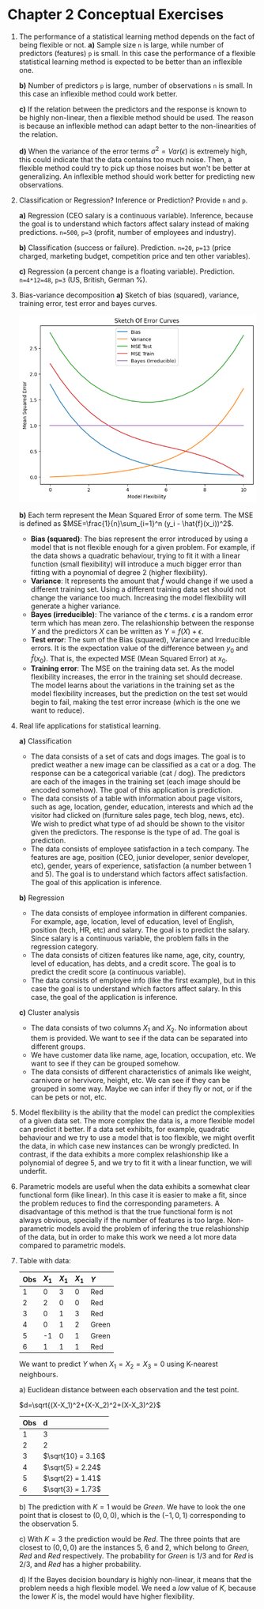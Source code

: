 # Chapter 2 Conceptual Exercises

1. The performance of a statistical learning method depends on the fact of being flexible or not.
   **a)** Sample size `n` is large, while number of predictors (features) `p` is small. In this case the performance of a flexible statistical learning method is expected to be better than an inflexible one.

   **b)** Number of predictors `p` is large, number of observations `n` is small. In this case an inflexible method could work better.

   **c)** If the relation between the predictors and the response is known to be highly non-linear, then a flexible method should be used. The reason is because an inflexible method can adapt better to the non-linearities of the relation.

   **d)** When the variance of the error terms $\sigma^2=Var(\epsilon)$ is extremely high, this could indicate that the data contains too much noise. Then, a flexible method could try to pick up those noises but won't be better at generalizing. An inflexible method should work better for predicting new observations.

2. Classification or Regression? Inference or Prediction? Provide `n` and `p`.
   
   **a)** Regression (CEO salary is a continuous variable). Inference, because the goal is to understand which factors affect salary instead of making predictions. `n=500`, `p=3` (profit, number of employees and industry).

   **b)** Classification (success or failure). Prediction. `n=20`, `p=13` (price charged, marketing budget, competition price and ten other variables).

   **c)** Regression (a percent change is a floating variable). Prediction. `n=4*12=48`, `p=3` (US, British, German %).

3. Bias-variance decomposition
   **a)** Sketch of bias (squared), variance, training error, test error and bayes curves.

   ![curves](https://raw.githubusercontent.com/deusdevok/ISLP_Python/main/Chapter%202/ex3curves.png "Sketch curves")

   **b)** Each term represent the Mean Squared Error of some term. The MSE is defined as $MSE=\frac{1}{n}\sum_{i=1}^n (y_i - \hat{f}(x_i))^2$.

   - **Bias (squared)**: The bias represent the error introduced by using a model that is not flexible enough for a given problem. For example, if the data shows a quadratic behaviour, trying to fit it with a linear function (small flexibility) will introduce a much bigger error than fitting with a poynomial of degree 2 (higher flexibility).
   - **Variance**: It represents the amount that $\hat{f}$ would change if we used a different training set. Using a different training data set should not change the variance too much. Increasing the model flexibility will generate a higher variance.
   - **Bayes (irreducible)**: The variance of the $\epsilon$ terms. $\epsilon$ is a random error term which has mean zero. The relashionship between the response $Y$ and the predictors $X$ can be written as $Y=f(X) + \epsilon$.
   - **Test error**: The sum of the Bias (squared), Variance and Irreducible errors. It is the expectation value of the difference between $y_0$ and $\hat{f}(x_0)$. That is, the expected MSE (Mean Squared Error) at $x_0$.
   - **Training error**: The MSE on the training data set. As the model flexibility increases, the error in the training set should decrease. The model learns about the variations in the training set as the model flexibility increases, but the prediction on the test set would begin to fail, making the test error increase (which is the one we want to reduce).

4. Real life applications for statistical learning.
   
   **a)** Classification
   - The data consists of a set of cats and dogs images. The goal is to predict weather a new image can be classified as a cat or a dog. The response can be a categorical variable (cat / dog). The predictors are each of the images in the training set (each image should be encoded somehow). The goal of this application is prediction.
   - The data consists of a table with information about page visitors, such as age, location, gender, education, interests and which ad the visitor had clicked on (furniture sales page, tech blog, news, etc). We wish to predict what type of ad should be shown to the visitor given the predictors. The response is the type of ad. The goal is prediction.
   - The data consists of employee satisfaction in a tech company. The features are age, position (CEO, junior developer, senior developer, etc), gender, years of experience, satisfaction (a number between 1 and 5). The goal is to understand which factors affect satisfaction. The goal of this application is inference.

   **b)** Regression
   - The data consists of employee information in different companies. For example, age, location, level of education, level of English, position (tech, HR, etc) and salary. The goal is to predict the salary. Since salary is a continuous variable, the problem falls in the regression category. 
   - The data consists of citizen features like name, age, city, country, level of education, has debts, and a credit score. The goal is to predict the credit score (a continuous variable).
   - The data consists of employee info (like the first example), but in this case the goal is to understand which factors affect salary. In this case, the goal of the application is inference.

   **c)** Cluster analysis
   - The data consists of two columns $X_1$ and $X_2$. No information about them is provided. We want to see if the data can be separated into different groups.
   - We have customer data like name, age, location, occupation, etc. We want to see if they can be grouped somehow.
   - The data consists of different characteristics of animals like weight, carnivore or hervivore, height, etc. We can see if they can be grouped in some way. Maybe we can infer if they fly or not, or if the can be pets or not, etc.

5. Model flexibility is the ability that the model can predict the complexities of a given data set. The more complex the data is, a more flexible model can predict it better. If a data set exhibits, for example, quadratic behaviour and we try to use a model that is too flexible, we might overfit the data, in which case new instances can be wrongly predicted. In contrast, if the data exhibits a more complex relashionship like a polynomial of degree 5, and we try to fit it with a linear function, we will underfit.

6. Parametric models are useful when the data exhibits a somewhat clear functional form (like linear). In this case it is easier to make a fit, since the problem reduces to find the corresponding parameters. A disadvantage of this method is that the true functional form is not always obvious, specially if the number of features is too large. Non-parametric models avoid the problem of infering the true relashionship of the data, but in order to make this work we need a lot more data compared to parametric models.

7. Table with data:
   
   | Obs | $X_1$ | $X_1$ | $X_1$ | $Y$ |
   |-|-|-|-|-|
   |1| 0 | 3 | 0 | Red |
   |2| 2 | 0 | 0 | Red |
   |3| 0 | 1 | 3 | Red |
   |4| 0 | 1 | 2 | Green |
   |5| -1 | 0 | 1 | Green |
   |6| 1 | 1 | 1 | Red |

   We want to predict $Y$ when $X_1=X_2=X_3=0$ using K-nearest neighbours.

   a) Euclidean distance between each observation and the test point.

   $d=\sqrt{(X-X_1)^2+(X-X_2)^2+(X-X_3)^2}$

   | Obs | d |
   | - | - |
   | 1 | 3 |
   | 2 | 2 |
   | 3 | $\sqrt{10} = 3.16$ |
   | 4 | $\sqrt{5} = 2.24$ |
   | 5 | $\sqrt{2} = 1.41$ |
   | 6 | $\sqrt{3} = 1.73$ |
   
   b) The prediction with $K=1$ would be *Green*. We have to look the one point that is closest to $(0,0,0)$, which is the $(-1,0,1)$ corresponding to the observation 5.

   c) With $K=3$ the prediction would be *Red*. The three points that are closest to $(0,0,0)$ are the instances 5, 6 and 2, which belong to *Green*, *Red* and *Red* respectively. The probability for *Green* is $1/3$ and for *Red* is $2/3$, and *Red* has a higher probability.

   d) If the Bayes decision boundary is highly non-linear, it means that the problem needs a high flexible model. We need a *low* value of $K$, because the lower $K$ is, the model would have higher flexibility.